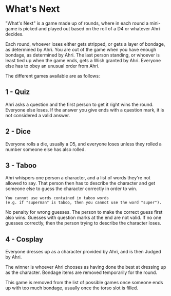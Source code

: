 # What's Next

"What's Next" is a game made up of rounds,
where in each round a mini-game is picked and played out based on the roll of a D4 or whatever Ahri decides.

Each round, whoever loses either gets stripped, or gets a layer of bondage, as determined by Ahri.
You are out of the game when you have enough bondage, as determined by Ahri.
The last person standing, or whoever is least tied up when the game ends, gets a Wish granted by Ahri.
Everyone else has to obey an unusual order from Ahri.

The different games available are as follows:

## 1 - Quiz

Ahri asks a question and the first person to get it right wins the round.
Everyone else loses.
If the answer you give ends with a question mark,
it is not considered a valid answer.

## 2 - Dice

Everyone rolls a die, usually a D5,
and everyone loses unless they rolled a number someone else has also rolled.

## 3 - Taboo

Ahri whispers one person a character, and a list of words they're not allowed to say.
That person then has to describe the character and get someone else to guess the character correctly in order to win.

```note
You cannot use words contained in taboo words
(e.g. if "superman" is taboo, then you cannot use the word "super").
```

No penalty for wrong guesses.
The person to make the correct guess first also wins.
Guesses with question marks at the end are not valid.
If no one guesses correctly, then the person trying to describe the character loses.

## 4 - Cosplay

Everyone dresses up as a character provided by Ahri, and is then Judged by Ahri.

The winner is whoever Ahri chooses as having done the best at dressing up as the character.
Bondage items are removed temporarily for the round.

This game is removed from the list of possible games once someone ends up with too much bondage,
usually once the torso slot is filled.
